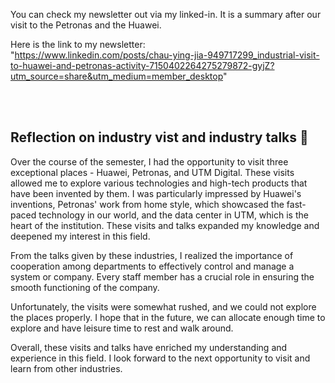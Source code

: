You can check my newsletter out via my linked-in. It is a summary after our visit to the Petronas and the Huawei.

Here is the link to my newsletter:<br/>
"https://www.linkedin.com/posts/chau-ying-jia-949717299_industrial-visit-to-huawei-and-petronas-activity-7150402264275279872-gyjZ?utm_source=share&utm_medium=member_desktop"

<br/><br/>

<h2>Reflection on industry vist and industry talks 💬</h2>
Over the course of the semester, I had the opportunity to visit three exceptional places - Huawei, Petronas, and UTM Digital. These visits allowed me to explore various technologies and high-tech products that have been invented by them. I was particularly impressed by Huawei's inventions, Petronas' work from home style, which showcased the fast-paced technology in our world, and the data center in UTM, which is the heart of the institution. These visits and talks expanded my knowledge and deepened my interest in this field.

From the talks given by these industries, I realized the importance of cooperation among departments to effectively control and manage a system or company. Every staff member has a crucial role in ensuring the smooth functioning of the company.

Unfortunately, the visits were somewhat rushed, and we could not explore the places properly. I hope that in the future, we can allocate enough time to explore and have leisure time to rest and walk around.

Overall, these visits and talks have enriched my understanding and experience in this field. I look forward to the next opportunity to visit and learn from other industries.
